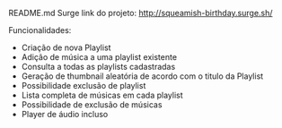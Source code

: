 README.md
Surge link do projeto: http://squeamish-birthday.surge.sh/

Funcionalidades:

- Criação de nova Playlist
- Adição de música a uma playlist existente
- Consulta a todas as playlists cadastradas
- Geração de thumbnail aleatória de acordo com o titulo da Playlist
- Possibilidade exclusão de playlist
- Lista completa de músicas em cada playlist
- Possibilidade de exclusão de músicas
- Player de áudio incluso
